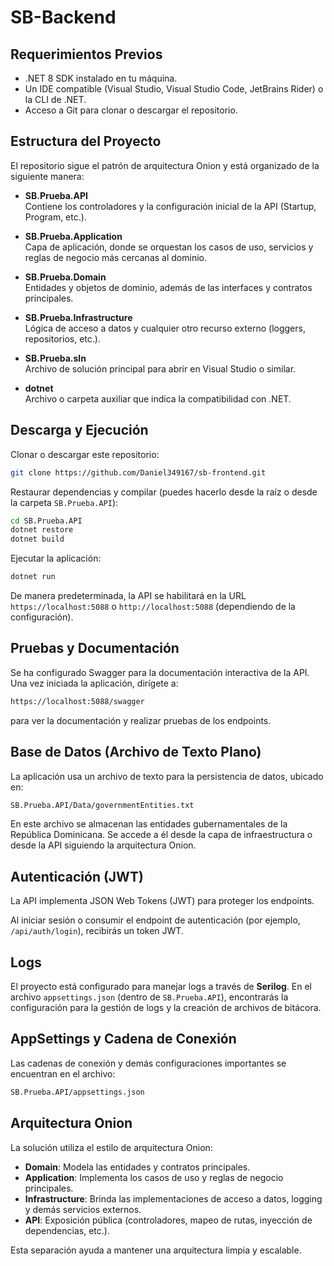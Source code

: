 # SB-Backend

## Requerimientos Previos

- .NET 8 SDK instalado en tu máquina.
- Un IDE compatible (Visual Studio, Visual Studio Code, JetBrains Rider) o la CLI de .NET.
- Acceso a Git para clonar o descargar el repositorio.

## Estructura del Proyecto

El repositorio sigue el patrón de arquitectura Onion y está organizado de la siguiente manera:

- **SB.Prueba.API**  
  Contiene los controladores y la configuración inicial de la API (Startup, Program, etc.).

- **SB.Prueba.Application**  
  Capa de aplicación, donde se orquestan los casos de uso, servicios y reglas de negocio más cercanas al dominio.

- **SB.Prueba.Domain**  
  Entidades y objetos de dominio, además de las interfaces y contratos principales.

- **SB.Prueba.Infrastructure**  
  Lógica de acceso a datos y cualquier otro recurso externo (loggers, repositorios, etc.).

- **SB.Prueba.sln**  
  Archivo de solución principal para abrir en Visual Studio o similar.

- **dotnet**  
  Archivo o carpeta auxiliar que indica la compatibilidad con .NET.

## Descarga y Ejecución

Clonar o descargar este repositorio:

```bash
git clone https://github.com/Daniel349167/sb-frontend.git
```

Restaurar dependencias y compilar (puedes hacerlo desde la raíz o desde la carpeta `SB.Prueba.API`):

```bash
cd SB.Prueba.API
dotnet restore
dotnet build
```

Ejecutar la aplicación:

```bash
dotnet run
```

De manera predeterminada, la API se habilitará en la URL `https://localhost:5088` o `http://localhost:5088` (dependiendo de la configuración).

## Pruebas y Documentación

Se ha configurado Swagger para la documentación interactiva de la API. Una vez iniciada la aplicación, dirígete a:

```bash
https://localhost:5088/swagger
```

para ver la documentación y realizar pruebas de los endpoints.

## Base de Datos (Archivo de Texto Plano)

La aplicación usa un archivo de texto para la persistencia de datos, ubicado en:

```bash
SB.Prueba.API/Data/governmentEntities.txt
```

En este archivo se almacenan las entidades gubernamentales de la República Dominicana. Se accede a él desde la capa de infraestructura o desde la API siguiendo la arquitectura Onion.

## Autenticación (JWT)

La API implementa JSON Web Tokens (JWT) para proteger los endpoints.

Al iniciar sesión o consumir el endpoint de autenticación (por ejemplo, `/api/auth/login`), recibirás un token JWT.

## Logs

El proyecto está configurado para manejar logs a través de **Serilog**. En el archivo `appsettings.json` (dentro de `SB.Prueba.API`), encontrarás la configuración para la gestión de logs y la creación de archivos de bitácora.

## AppSettings y Cadena de Conexión

Las cadenas de conexión y demás configuraciones importantes se encuentran en el archivo:

```bash
SB.Prueba.API/appsettings.json
```

## Arquitectura Onion

La solución utiliza el estilo de arquitectura Onion:

- **Domain**: Modela las entidades y contratos principales.
- **Application**: Implementa los casos de uso y reglas de negocio principales.
- **Infrastructure**: Brinda las implementaciones de acceso a datos, logging y demás servicios externos.
- **API**: Exposición pública (controladores, mapeo de rutas, inyección de dependencias, etc.).

Esta separación ayuda a mantener una arquitectura limpia y escalable.
